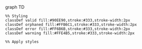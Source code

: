graph TD

    %% Styling
    classDef valid fill:#90EE90,stroke:#333,stroke-width:2px
    classDef orphaned fill:#FFB6C1,stroke:#333,stroke-width:2px
    classDef error fill:#FF6B6B,stroke:#333,stroke-width:2px
    classDef warning fill:#FFE4B5,stroke:#333,stroke-width:2px

    %% Apply styles